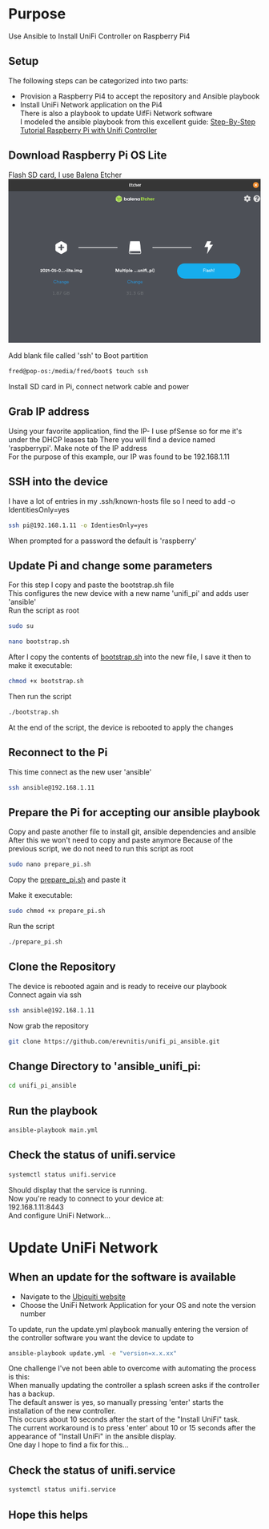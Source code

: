 # Purpose
Use Ansible to Install UniFi Controller on Raspberry Pi4  

## Setup
The following steps can be categorized into two parts:
- Provision a Raspberry Pi4 to accept the repository and Ansible playbook
- Install UniFi Network application on the Pi4  
There is also a playbook to update UifFi Network software  
I modeled the ansible playbook from this excellent guide:
[Step-By-Step Tutorial Raspberry Pi with Unifi Controller](https://community.ui.com/questions/Step-By-Step-Tutorial-Guide-Raspberry-Pi-with-UniFi-Controller-and-Pi-hole-from-scratch-headless/e8a24143-bfb8-4a61-973d-0b55320101dc)

## Download Raspberry Pi OS Lite
Flash SD card, I use Balena Etcher  
![Balena Etcher](/files/balena_unifi_pi.png)  

Add blank file called 'ssh' to Boot partition
```bash
fred@pop-os:/media/fred/boot$ touch ssh
```
Install SD card in Pi, connect network cable and power
## Grab IP address
Using your favorite application, find the IP- I use pfSense so for me it's under the DHCP leases tab
There you will find a device named 'raspberrypi'.  Make note of the IP address  
For the purpose of this example, our IP was found to be 192.168.1.11

## SSH into the device
I have a lot of entries in my .ssh/known-hosts file so I need to add -o IdentitiesOnly=yes
```bash
ssh pi@192.168.1.11 -o IdentiesOnly=yes
```
When prompted for a password the default is 'raspberry'

## Update Pi and change some parameters
For this step I copy and paste the bootstrap.sh file  
This configures the new device with a new name 'unifi_pi' and adds user 'ansible'  
Run the script as root
```bash
sudo su
```  
```bash
nano bootstrap.sh
```
After I copy the contents of [bootstrap.sh](files/bootstrap.sh) into the new file, I save it then to make it executable:
```bash
chmod +x bootstrap.sh
```
Then run the script
```bash
./bootstrap.sh
```
At the end of the script, the device is rebooted to apply the changes
## Reconnect to the Pi
This time connect as the new user 'ansible'
```bash
ssh ansible@192.168.1.11
```
## Prepare the Pi for accepting our ansible playbook
Copy and paste another file to install git, ansible dependencies and ansible  
After this we won't need to copy and paste anymore
Because of the previous script, we do not need to run this script as root
```bash
sudo nano prepare_pi.sh
```
Copy the [prepare_pi.sh](files/prepare_pi.sh) and paste it  

Make it executable:
```bash
sudo chmod +x prepare_pi.sh
``` 
Run the script
```bash
./prepare_pi.sh
```

## Clone the Repository
The device is rebooted again and is ready to receive our playbook  
Connect again via ssh
```bash
ssh ansible@192.168.1.11
```
Now grab the repository
```bash
git clone https://github.com/erevnitis/unifi_pi_ansible.git
```
## Change Directory to 'ansible_unifi_pi:
```bash
cd unifi_pi_ansible
```
## Run the playbook
```bash
ansible-playbook main.yml
```
## Check the status of unifi.service
```bash
systemctl status unifi.service
```
Should display that the service is running.  
Now you're ready to connect to your device at:  
192.168.1.11:8443  
And configure UniFi Network...


# Update UniFi Network
## When an update for the software is available
- Navigate to the [Ubiquiti website](https://www.ui.com/download/unifi)
- Choose the UniFi Network Application for your OS and note the version number  

To update, run the update.yml playbook manually entering the version of the controller software you want the device to update to
```bash
ansible-playbook update.yml -e "version=x.x.xx"
```
One challenge I've not been able to overcome with automating the process is this:  
When manually updating the controller a splash screen asks if the controller has a backup.  
The default answer is yes, so manually pressing 'enter' starts the installation of the new controller.  
This occurs about 10 seconds after the start of the "Install UniFi" task.  
The current workaround is to press 'enter' about 10 or 15 seconds after the appearance of "Install UniFi" in the ansible display.  
One day I hope to find a fix for this...  

## Check the status of unifi.service
```bash
systemctl status unifi.service
```
## Hope this helps